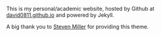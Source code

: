 This is my personal/academic website, hosted by Github at [david0811.github.io](https://david0811.github.io) and powered by Jekyll.

A big thank you to [Steven Miller](http://svmiller.github.io) for providing this theme.
